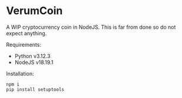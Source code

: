 # VerumCoin
A WIP cryptocurrency coin in NodeJS. This is far from done so do not expect anything.

Requirements:
- Python v3.12.3
- NodeJS v18.19.1

Installation:
```
npm i
pip install setuptools
```
